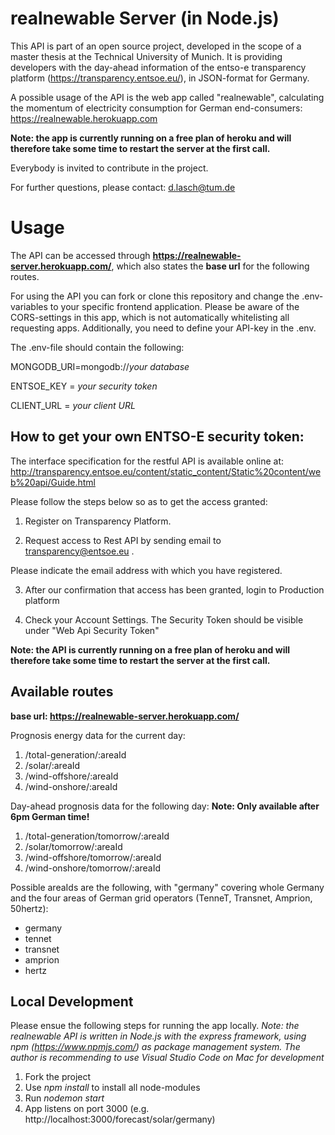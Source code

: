 # realnewable Server (in Node.js)

This API is part of an open source project, developed in the scope of a master thesis at the Technical University of Munich. It is providing developers with the day-ahead information of the entso-e transparency platform (https://transparency.entsoe.eu/), in JSON-format for Germany. 

A possible usage of the API is the web app called "realnewable", calculating the momentum of electricity consumption for German end-consumers: https://realnewable.herokuapp.com

**Note: the app is currently running on a free plan of heroku and will therefore take some time to restart the server at the first call.**

Everybody is invited to contribute in the project. 

For further questions, please contact: d.lasch@tum.de

# Usage

The API can be accessed through **https://realnewable-server.herokuapp.com/**, which also states the **base url** for the following routes. 

For using the API you can fork or clone this repository and change the .env-variables to your specific frontend application. Please be aware of the CORS-settings in this app, which is not automatically whitelisting all requesting apps. Additionally, you need to define your API-key in the .env. 

The .env-file should contain the following:

MONGODB_URI=mongodb://*your database*

ENTSOE_KEY = *your security token*

CLIENT_URL = *your client URL*

## How to get your own ENTSO-E security token:

​The interface specification for the restful API is available online at: http://transparency.entsoe.eu/content/static_content/Static%20content/web%20api/Guide.html

 Please follow the steps below so as to get the access granted:

1. Register on Transparency Platform.

2. Request access to Rest API by sending email to transparency@entsoe.eu . 

Please indicate the email address with which you have registered.

3. After our confirmation that access has been granted, login to Production platform

4. Check your Account Settings. The Security Token should be visible under "Web Api Security Token"

**Note: the API is currently running on a free plan of heroku and will therefore take some time to restart the server at the first call.**

## Available routes

**base url: https://realnewable-server.herokuapp.com/**

Prognosis energy data for the current day:
1. /total-generation/:areaId
2. /solar/:areaId
3. /wind-offshore/:areaId
4. /wind-onshore/:areaId

Day-ahead prognosis data for the following day:
**Note: Only available after 6pm German time!**
1. /total-generation/tomorrow/:areaId
2. /solar/tomorrow/:areaId
3. /wind-offshore/tomorrow/:areaId
4. /wind-onshore/tomorrow/:areaId

Possible areaIds are the following, with "germany" covering whole Germany and the four areas of German grid operators (TenneT, Transnet, Amprion, 50hertz):
  - germany
  - tennet 
  - transnet
  - amprion
  - hertz


## Local Development

Please ensue the following steps for running the app locally. 
*Note: the realnewable API is written in Node.js with the express framework, using npm (https://www.npmjs.com/) as package management system. The author is recommending to use Visual Studio Code on Mac for development*

1. Fork the project
2. Use *npm install* to install all node-modules
3. Run *nodemon start*
4. App listens on port 3000 (e.g. http://localhost:3000/forecast/solar/germany)